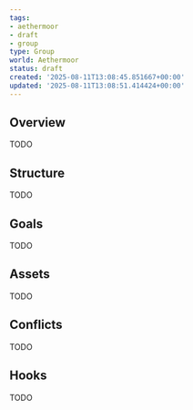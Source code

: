 ```yaml
---
tags:
- aethermoor
- draft
- group
type: Group
world: Aethermoor
status: draft
created: '2025-08-11T13:08:45.851667+00:00'
updated: '2025-08-11T13:08:51.414424+00:00'
---
```



## Overview

TODO
## Structure

TODO
## Goals

TODO
## Assets

TODO
## Conflicts

TODO
## Hooks

TODO
